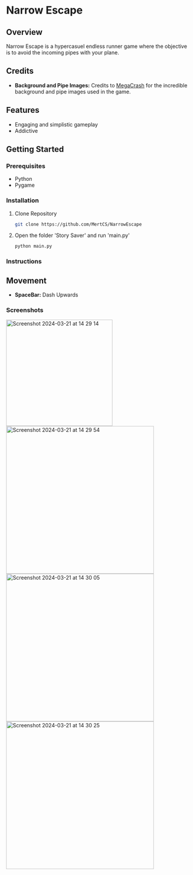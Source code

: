# Narrow Escape

## Overview

Narrow Escape is a hypercasuel endless runner game where the objective is to avoid the incoming pipes with your plane.

## Credits

- **Background and Pipe Images:** Credits to [MegaCrash](https://megacrash.itch.io) for the incredible background and pipe images used in the game.

## Features

- Engaging and simplistic gameplay
- Addictive

## Getting Started

### Prerequisites

- Python
- Pygame

### Installation

1. Clone Repository
   ```bash
   git clone https://github.com/MertCS/NarrowEscape

2. Open the folder 'Story Saver' and run 'main.py'
   ```bash
   python main.py

### Instructions

## Movement

- **SpaceBar:** Dash Upwards

### Screenshots
<img width="288" alt="Screenshot 2024-03-21 at 14 29 14" src="https://github.com/MertCS/NarrowEscape/assets/91367755/bbac3edb-5567-42e6-aead-79d310ef870f">
<img width="400" alt="Screenshot 2024-03-21 at 14 29 54" src="https://github.com/MertCS/NarrowEscape/assets/91367755/83ee6822-f7d5-4a37-8b72-c971ecba8953">
<img width="400" alt="Screenshot 2024-03-21 at 14 30 05" src="https://github.com/MertCS/NarrowEscape/assets/91367755/259653a2-dc6a-4636-9035-ee39a875c59e">
<img width="400" alt="Screenshot 2024-03-21 at 14 30 25" src="https://github.com/MertCS/NarrowEscape/assets/91367755/4402842e-6236-4173-967e-101ab77b6572">






